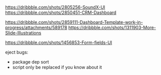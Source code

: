 https://dribbble.com/shots/2805256-SoundX-UI
https://dribbble.com/shots/2850451-CRM-Dashboard

https://dribbble.com/shots/2859111-Dashboard-Template-work-in-progress/attachments/589178
https://dribbble.com/shots/1311903-More-Slide-Illustrations

https://dribbble.com/shots/1456853-Form-fields-UI

eject bugs:
- package dep sort
- script only be replaced if you know about it
